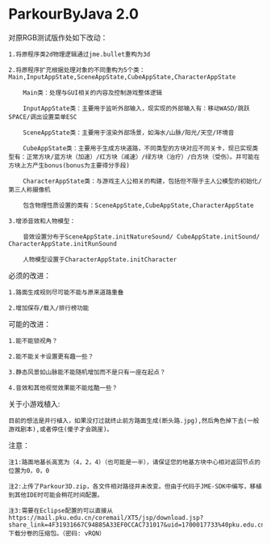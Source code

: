 # ParkourByJava 2.0

对原RGB测试版作处如下改动：

	1.将原程序类2d物理逻辑通过jme.bullet重构为3d

	2.将原程序扩充根据处理对象的不同重构为5个类：Main,InputAppState,SceneAppState,CubeAppState,CharacterAppState

		Main类：处理与GUI相关的内容及控制游戏整体逻辑

		InputAppState类：主要用于监听外部输入，现实现的外部输入有：移动WASD/跳跃SPACE/调出设置菜单ESC

		SceneAppState类：主要用于渲染外部场景，如海水/山脉/阳光/天空/环境音

		CubeAppState类：主要用于生成方块道路，不同类型的方块对应不同关卡，现已实现类型有：正常方块/蓝方块（加速）/红方块（减速）/绿方块（治疗）/白方块（受伤）。并可能在方块上方产生bonus(bonus为主要得分手段)

		CharacterAppState类：与游戏主人公相关的构建，包括但不限于主人公模型的初始化/第三人称摄像机

		包含物理性质设置的类有：SceneAppState,CubeAppState,CharacterAppState

	3.增添音效和人物模型：

		音效设置分布于SceneAppState.initNatureSound/ CubeAppState.initSound/ CharacterAppState.initRunSound

		人物模型设置于CharacterAppState.initCharacter


必须的改进：

	1.路面生成规则尽可能不能与原来道路重叠

	2.增加保存/载入/排行榜功能


可能的改进：

	1.能不能锁视角？

	2.能不能关卡设置更有趣一些？
	
	3.静态风景如山脉能不能随机增加而不是只有一座在起点？

	4.音效和其他视觉效果能不能炫酷一些？


关于小游戏植入:

	目前的想法是并行植入，如果没打过就终止前方路面生成(断头路.jpg),然后角色掉下去(一般游戏剧本),或者停住(傻子才会跳崖)。


注意：
	
	注1:路面地基长高宽为（4，2，4）（也可能是一半），请保证您的地基方块中心相对返回节点的位置为0，0，0
	
	注2:上传了Parkour3D.zip，各文件相对路径并未改变。但由于代码于JME-SDK中编写，移植到其他IDE时可能会稍花时间配置。
	
	注3:需要在Eclipse配置的可以直接从 https://mail.pku.edu.cn/coremail/XT5/jsp/download.jsp?	share_link=4F31931667C94B85A33EF0CCAC731017&uid=1700017733%40pku.edu.cn 下载分卷的压缩包。（密码: vRQN）
